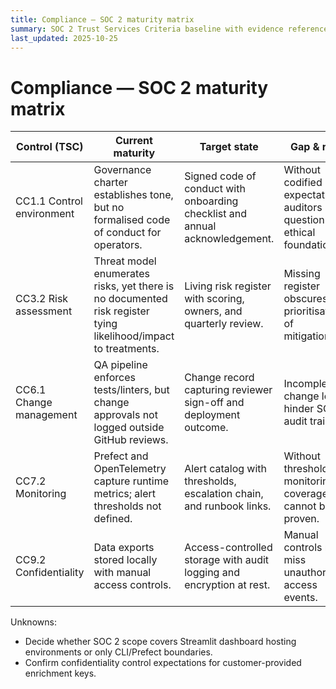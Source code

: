 ```yaml
---
title: Compliance — SOC 2 maturity matrix
summary: SOC 2 Trust Services Criteria baseline with evidence references, owners, and remediation actions.
last_updated: 2025-10-25
---
```


# Compliance — SOC 2 maturity matrix

| Control (TSC) | Current maturity | Target state | Gap & risk | Risk severity | Evidence | Control owner | Remediation |
| --- | --- | --- | --- | --- | --- | --- | --- |
| CC1.1 Control environment | Governance charter establishes tone, but no formalised code of conduct for operators. | Signed code of conduct with onboarding checklist and annual acknowledgement. | Without codified expectations, auditors may question ethical foundation. | Medium | [`docs/governance/project-charter.md`](../../governance/project-charter.md). | Leadership & People Ops | [Backlog: SOC2-001](../remediation-backlog.md#soc2-001-publish-code-of-conduct) |
| CC3.2 Risk assessment | Threat model enumerates risks, yet there is no documented risk register tying likelihood/impact to treatments. | Living risk register with scoring, owners, and quarterly review. | Missing register obscures prioritisation of mitigations. | High | [`docs/security/threat-model.md`](../../security/threat-model.md). | Security | [Backlog: SOC2-002](../remediation-backlog.md#soc2-002-maintain-risk-register) |
| CC6.1 Change management | QA pipeline enforces tests/linters, but change approvals not logged outside GitHub reviews. | Change record capturing reviewer sign-off and deployment outcome. | Incomplete change logs hinder SOC 2 audit trail. | Medium | [`.github/workflows/process-data.yml`](../../.github/workflows/process-data.yml); GitHub PR history. | Engineering | [Backlog: SOC2-003](../remediation-backlog.md#soc2-003-enhance-change-records) |
| CC7.2 Monitoring | Prefect and OpenTelemetry capture runtime metrics; alert thresholds not defined. | Alert catalog with thresholds, escalation chain, and runbook links. | Without thresholds, monitoring coverage cannot be proven. | Medium | [`docs/metrics/metrics-plan.md`](../../metrics/metrics-plan.md); Prefect telemetry configuration. | Observability | [Backlog: SOC2-004](../remediation-backlog.md#soc2-004-define-alert-thresholds) |
| CC9.2 Confidentiality | Data exports stored locally with manual access controls. | Access-controlled storage with audit logging and encryption at rest. | Manual controls may miss unauthorised access events. | High | [`docs/explanations/architecture.md`](../../explanations/architecture.md); `dist/` archive handling docs. | Platform | [Backlog: SOC2-005](../remediation-backlog.md#soc2-005-harden-confidentiality-controls) |

Unknowns:

- Decide whether SOC 2 scope covers Streamlit dashboard hosting environments or only CLI/Prefect boundaries.
- Confirm confidentiality control expectations for customer-provided enrichment keys.
